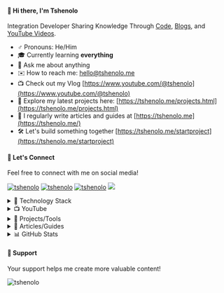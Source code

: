 #### 👋 Hi there, I'm Tshenolo

Integration Developer Sharing Knowledge Through [Code](https://github.com/tshenolo?tab=repositories), [Blogs](https://medium.com/@tshenolomos), and [YouTube Videos](https://www.youtube.com/@tshenolo).   

- ♂️ Pronouns: He/Him
- 🎓 Currently learning **everything**
- 💬 Ask me about anything
- ✉️ How to reach me: [hello@tshenolo.me](mailto:hello@tshenolo.me)
- 📺 Check out my Vlog [https://www.youtube.com/@tshenolo](https://www.youtube.com/@tshenolo)
- 🚀 Explore my latest projects here: [https://tshenolo.me/projects.html](https://tshenolo.me/projects.html)
- 📝 I regularly write articles and guides at [https://tshenolo.me](https://tshenolo.me/)
- 🛠️ Let's build something together [https://tshenolo.me/startproject](https://tshenolo.me/startproject)

#### 👨 Let's Connect  
Feel free to connect with me on social media!  

<a href="https://www.linkedin.com/in/tshenolo/" target="blank"><img src="https://img.shields.io/badge/LinkedIn-0077B5?style=for-the-badge&logo=linkedin&logoColor=white" alt="tshenolo" /></a>
<a href="https://twitter.com/tshenolo" target="blank"><img src="https://img.shields.io/badge/X-000?style=for-the-badge&logo=x" alt="tshenolo" /></a>
<a href="https://www.instagram.com/tshenolo/" target="blank"><img src="https://img.shields.io/badge/Instagram-E4405F?style=for-the-badge&logo=instagram&logoColor=white" alt="tshenolo" /></a>
<a href="https://www.youtube.com/@tshenolo"><img src="https://img.shields.io/badge/YouTube-FF0000?style=for-the-badge&logo=youtube&logoColor=white"></a>

<details>
<summary> 🤖 Technology Stack </summary>  

##### Frontend Technologies
| <a href="https://angular.io" target="_blank" rel="noreferrer"> <img src="https://angular.io/assets/images/logos/angular/angular.svg" alt="angular" width="80" height="80"/> </a> | <a href="https://getbootstrap.com" target="_blank" rel="noreferrer"> <img src="https://raw.githubusercontent.com/devicons/devicon/master/icons/bootstrap/bootstrap-plain-wordmark.svg" alt="bootstrap" width="80" height="80"/> </a> | <a href="https://www.w3schools.com/css/" target="_blank" rel="noreferrer"> <img src="https://raw.githubusercontent.com/devicons/devicon/master/icons/css3/css3-original-wordmark.svg" alt="css3" width="80" height="80"/> </a> | <a href="https://www.w3.org/html/" target="_blank" rel="noreferrer"> <img src="https://raw.githubusercontent.com/devicons/devicon/master/icons/html5/html5-original-wordmark.svg" alt="html5" width="80" height="80"/> </a> | <a href="https://ionicframework.com" target="_blank" rel="noreferrer"> <img src="https://upload.wikimedia.org/wikipedia/commons/d/d1/Ionic_Logo.svg" alt="ionic" width="80" height="80"/> </a> | <a href="https://developer.mozilla.org/en-US/docs/Web/JavaScript" target="_blank" rel="noreferrer"> <img src="https://raw.githubusercontent.com/devicons/devicon/master/icons/javascript/javascript-original.svg" alt="javascript" width="80" height="80"/> </a> | <a href="https://www.typescriptlang.org/" target="_blank" rel="noreferrer"> <img src="https://raw.githubusercontent.com/devicons/devicon/master/icons/typescript/typescript-original.svg" alt="typescript" width="80" height="80"/> </a> |
|-------|-------|-------|-------|-------|-------|-------|

##### Backend Technologies
| <a href="https://www.java.com" target="_blank" rel="noreferrer"> <img src="https://raw.githubusercontent.com/devicons/devicon/master/icons/java/java-original.svg" alt="java" width="80" height="80"/> </a> | <a href="https://www.php.net" target="_blank" rel="noreferrer"> <img src="https://raw.githubusercontent.com/devicons/devicon/master/icons/php/php-original.svg" alt="php" width="80" height="80"/> </a> | <a href="https://www.python.org" target="_blank" rel="noreferrer"> <img src="https://raw.githubusercontent.com/devicons/devicon/master/icons/python/python-original.svg" alt="python" width="80" height="80"/> </a> | <a href="https://spring.io/" target="_blank" rel="noreferrer"> <img src="https://www.vectorlogo.zone/logos/springio/springio-icon.svg" alt="spring" width="80" height="80"/> </a> | <a href="https://jekyllrb.com/" target="_blank" rel="noreferrer"> <img src="https://www.vectorlogo.zone/logos/jekyllrb/jekyllrb-icon.svg" alt="jekyll" width="80" height="80"/> </a> |
|-------|-------|-------|-------|-------|

##### DevOps Tools
| <a href="https://aws.amazon.com" target="_blank" rel="noreferrer"><img src="https://raw.githubusercontent.com/devicons/devicon/master/icons/amazonwebservices/amazonwebservices-original-wordmark.svg" alt="aws" width="80" height="80"/> </a> | <a href="https://azure.microsoft.com/en-in/" target="_blank" rel="noreferrer"> <img src="https://www.vectorlogo.zone/logos/microsoft_azure/microsoft_azure-icon.svg" alt="azure" width="80" height="80"/> </a> | <a href="https://www.gnu.org/software/bash/" target="_blank" rel="noreferrer"> <img src="https://www.vectorlogo.zone/logos/gnu_bash/gnu_bash-icon.svg" alt="bash" width="80" height="80"/> </a> | <a href="https://www.docker.com/" target="_blank" rel="noreferrer"> <img src="https://raw.githubusercontent.com/devicons/devicon/master/icons/docker/docker-original-wordmark.svg" alt="docker" width="80" height="80"/> </a> | <a href="https://firebase.google.com/" target="_blank" rel="noreferrer"> <img src="https://www.vectorlogo.zone/logos/firebase/firebase-icon.svg" alt="firebase" width="80" height="80"/> </a> | <a href="https://git-scm.com/" target="_blank" rel="noreferrer"> <img src="https://www.vectorlogo.zone/logos/git-scm/git-scm-icon.svg" alt="git" width="80" height="80"/> </a> | <a href="https://heroku.com" target="_blank" rel="noreferrer"> <img src="https://www.vectorlogo.zone/logos/heroku/heroku-icon.svg" alt="heroku" width="80" height="80"/> </a> | <a href="https://www.jenkins.io" target="_blank" rel="noreferrer"> <img src="https://www.vectorlogo.zone/logos/jenkins/jenkins-icon.svg" alt="jenkins" width="80" height="80"/> </a> | <a href="https://kubernetes.io" target="_blank" rel="noreferrer"> <img src="https://www.vectorlogo.zone/logos/kubernetes/kubernetes-icon.svg" alt="kubernetes" width="80" height="80"/> </a> |
|-------|-------|-------|-------|-------|-------|-------|-------|-------|

##### Databases
| <a href="https://www.microsoft.com/en-us/sql-server" target="_blank" rel="noreferrer"> <img src="https://www.svgrepo.com/show/303229/microsoft-sql-server-logo.svg" alt="mssql" width="80" height="80"/> </a> | <a href="https://www.mysql.com/" target="_blank" rel="noreferrer"> <img src="https://raw.githubusercontent.com/devicons/devicon/master/icons/mysql/mysql-original-wordmark.svg" alt="mysql" width="80" height="80"/> </a> | <a href="https://www.oracle.com/" target="_blank" rel="noreferrer"> <img src="https://raw.githubusercontent.com/devicons/devicon/master/icons/oracle/oracle-original.svg" alt="oracle" width="80" height="80"/> </a> | <a href="https://www.postgresql.org" target="_blank" rel="noreferrer"> <img src="https://raw.githubusercontent.com/devicons/devicon/master/icons/postgresql/postgresql-original-wordmark.svg" alt="postgresql" width="80" height="80"/> </a> | <a href="https://www.mongodb.com/" target="_blank" rel="noreferrer"> <img src="https://raw.githubusercontent.com/devicons/devicon/master/icons/mongodb/mongodb-original-wordmark.svg" alt="mongodb" width="80" height="80"/> </a> |
|-------|-------|-------|-------|-------|

</details>

<details>
<summary> 📺 YouTube </summary>

Here are some of my latest videos where I share tech tips and tutorials.
<!-- BEGIN YOUTUBE-CARDS -->
[![5 Dockerfile Mistakes You’re Probably Making (And How to Fix Them)](https://ytcards.demolab.com/?id=DmwMaDg-lpQ&title=5+Dockerfile+Mistakes+You%E2%80%99re+Probably+Making+%28And+How+to+Fix+Them%29&lang=en&timestamp=1737782635&background_color=%230d1117&title_color=%23ffffff&stats_color=%23dedede&max_title_lines=1&width=250&border_radius=5 "5 Dockerfile Mistakes You’re Probably Making (And How to Fix Them)")](https://www.youtube.com/watch?v=DmwMaDg-lpQ)
[![I Automated My File Transfers in 2 Minutes with SFTP and Cron Job](https://ytcards.demolab.com/?id=cWhyBTLpk7g&title=I+Automated+My+File+Transfers+in+2+Minutes+with+SFTP+and+Cron+Job&lang=en&timestamp=1737181878&background_color=%230d1117&title_color=%23ffffff&stats_color=%23dedede&max_title_lines=1&width=250&border_radius=5 "I Automated My File Transfers in 2 Minutes with SFTP and Cron Job")](https://www.youtube.com/watch?v=cWhyBTLpk7g)
[![Master Docker Networks in 60 Seconds: A Quick and Easy Guide](https://ytcards.demolab.com/?id=nrl0mRytJMM&title=Master+Docker+Networks+in+60+Seconds%3A+A+Quick+and+Easy+Guide&lang=en&timestamp=1736566776&background_color=%230d1117&title_color=%23ffffff&stats_color=%23dedede&max_title_lines=1&width=250&border_radius=5 "Master Docker Networks in 60 Seconds: A Quick and Easy Guide")](https://www.youtube.com/watch?v=nrl0mRytJMM)
[![Keep Calm and Use Docker Volumes](https://ytcards.demolab.com/?id=87qxMHw_bfI&title=Keep+Calm+and+Use+Docker%C2%A0Volumes&lang=en&timestamp=1735963264&background_color=%230d1117&title_color=%23ffffff&stats_color=%23dedede&max_title_lines=1&width=250&border_radius=5 "Keep Calm and Use Docker Volumes")](https://www.youtube.com/watch?v=87qxMHw_bfI)
[![How to Push and Pull Images from Docker Hub](https://ytcards.demolab.com/?id=X43NLjOEZeI&title=How+to+Push+and+Pull+Images+from+Docker+Hub&lang=en&timestamp=1734214889&background_color=%230d1117&title_color=%23ffffff&stats_color=%23dedede&max_title_lines=1&width=250&border_radius=5 "How to Push and Pull Images from Docker Hub")](https://www.youtube.com/watch?v=X43NLjOEZeI)
[![Introduction to Docker Compose](https://ytcards.demolab.com/?id=QVhs12IgfGY&title=Introduction+to+Docker+Compose&lang=en&timestamp=1732297068&background_color=%230d1117&title_color=%23ffffff&stats_color=%23dedede&max_title_lines=1&width=250&border_radius=5 "Introduction to Docker Compose")](https://www.youtube.com/watch?v=QVhs12IgfGY)
<!-- END YOUTUBE-CARDS -->
[<img src="https://custom-icon-badges.demolab.com/badge/-Subscribe%20For%20More-red?style=for-the-badge&logo=video&logoColor=white"/>](https://www.youtube.com/@tshenolo?sub_confirmation=1)

</details>

<details>
<summary> 🚀 Projects/Tools </summary>

Here's a selection of projects that I have worked on over the years, grouped by category.

| **PYTHON**  |          |
|-------------|----------|
| [Flask WebP to PNG](https://github.com/tshenolo/flask-webp-to-png)               | Converts WebP images to PNG format.           |
| [Flask PDF Merger](https://github.com/tshenolo/flask-pdf-merger)                 | Merges multiple PDF files into one.           |
| [Flask PDF Splitter](https://github.com/tshenolo/flask-pdf-splitter)             | Splits PDF files into separate pages.         |
| [Image to Text Converter](https://github.com/tshenolo/image-to-text-converter)   | Extracts text from image files.               |
| [Flask Chrome Icon](https://github.com/tshenolo/flask-chrome-icon)               | Generates Chrome icons for web applications.  |
| [Flask XML Pretty](https://github.com/tshenolo/flask-xml-pretty)                 | Formats and prettifies XML data.              |
| [Flask JSON Pretty](https://github.com/tshenolo/flask-json-pretty)               | Formats and prettifies JSON data.             |
| [Flask CSV to MD](https://github.com/tshenolo/flask-csv-to-md)                   | Converts CSV data to Markdown format.         |
| [Flask HTML to Excel](https://github.com/tshenolo/flask-html-to-excel)           | Converts HTML tables to Excel format.         |
| [Flask CSV to JSON](https://github.com/tshenolo/flask-csv-to-json)               | Converts CSV data to JSON format.             |
| **PEOPLESOFT**  |          |
| [Query Search](https://tshenolo.gumroad.com/l/peoplesoft-query-search)                      | Searches and retrieves PeopleSoft query information.    |
| [Base 64 Encode/Decode](https://github.com/tshenolo/peoplesoft-base64)                      | Encodes and decodes data in Base64 format.            |
| [List/Download Files](https://tshenolo.gumroad.com/l/peoplesoft-file-list)                  | Lists and downloads files from a PeopleSoft server.   |
| [File Manager](https://tshenolo.gumroad.com/l/peoplesoft-file-manager)                      | Manages files on a PeopleSoft server.                 |
| [File Stream](https://github.com/tshenolo/peoplesoft-file-stream)                           | Streams files to and from a PeopleSoft server.        |
| [File Upload](https://tshenolo.gumroad.com/l/peoplesoft-file-upload)                        | Uploads files to a PeopleSoft server.                 |
| [Environment Variables](https://github.com/tshenolo/peoplesoft-env-variable)               | Retrieves PeopleSoft environment variables.            |
| [PeopleSoft Component Navigation](https://tshenolo.gumroad.com/l/peoplesoft-component-nav) | Retrieves PeopleSoft navigation given the component name. |
| [PeopleSoft Process Navigation](https://tshenolo.gumroad.com/l/peoplesoft-process-nav)     | Retrieves PeopleSoft navigation given the process name.   |
| [PS Query SQL](https://tshenolo.gumroad.com/l/peoplesoft-query-sql)                         | Retrieves the SQL of a PeopleSoft PS Query.       |
| [Record Fields](https://github.com/tshenolo/peoplesoft-record-field)                       | Retrieves record field information.                |
| [PeopleSoft User Look-Up](https://github.com/tshenolo/peoplesoft-user-lookup)              | Looks up user information within PeopleSoft.          |
| **PHP**  |          |
| [Document Converter](https://github.com/tshenolo/document-converter)                   | Converts documents between various formats.          |
| **HTML/JAVASCRIPT**  |          |
| [HTML String Functions](https://github.com/tshenolo/html-stringfunctions)              | Provides utility functions for manipulating HTML strings. |
| **CHROME PLUGIN**  |          |
| [Chrome Archive This](https://github.com/tshenolo/chrome-archive-this)                 | Automatically prepends "https://archive.is/" to the URL of the current page |
| [Chrome Jira Details](https://github.com/tshenolo/chrome-jira-details)                 | Extract and manage Jira issue details, including title and description |


</details>

<details>
<summary> 📝 Articles/Guides </summary>

- [Introduction to Docker Compose](https://medium.com/@tshenolomos/introduction-to-docker-compose-32c86a7b4883)
- [How to Import a CSV File into PeopleSoft Database Using a File Layout](https://medium.com/@tshenolomos/how-to-import-a-csv-file-into-peoplesoft-database-using-a-file-layout-b83c359e884b)
- [How to Export and Import Data in PeopleSoft Using Data Mover](https://medium.com/@tshenolomos/how-to-export-and-import-data-in-peoplesoft-using-data-mover-aad9cd94fd06)
- [How to Debug a Docker Container](https://medium.com/@tshenolomos/how-to-debug-a-docker-container-574d016434bf)
- [Deploying Applications with Docker](https://medium.com/@tshenolomos/deploying-applications-with-docker-c8059ea79850)
- [How to Write a Dockerfile in Easy Steps](https://medium.com/@tshenolomos/how-to-write-a-dockerfile-in-easy-steps-5a462d42e844)
- [How to Run a Docker Container in 30 Seconds](https://medium.com/@tshenolomos/how-to-run-a-docker-container-in-30-seconds-57679ff5a2d4)
- [Top 5 Docker Commands Every Developer Should Know](https://medium.com/@tshenolomos/top-5-docker-commands-every-developer-should-know-a3c891d022ff)
- [How to Start Contributing to Open Source Software](https://medium.com/@tshenolomos/how-to-start-contributing-to-open-source-software-b5825134eadf)
- [Convert PeopleSoft Query Results to JSON Easily](https://medium.com/@tshenolomos/convert-peoplesoft-query-results-to-json-easily-e2bcad9ef123)
- [How to Create Content Reference to a PS Query in PeopleSoft](https://medium.com/@tshenolomos/how-to-create-content-reference-to-a-ps-query-in-peoplesoft-04ddadd3d3d6)
- [Set Up Your Favorite Database Using Docker](https://medium.com/@tshenolomos/set-up-your-favorite-database-using-docker-ba1081ea07d0)
- [How I Log into My Server Without a Password Using an SSH Key](https://medium.com/@tshenolomos/how-i-log-into-my-server-without-a-password-using-an-ssh-key-9b97db501d62)
- [Secure Apache with SSL in Docker](https://medium.com/@tshenolomos/secure-apache-with-ssl-in-docker-9efd86329129)
- [Exporting Data from a Dockerized Oracle Database Using Bash Script](https://medium.com/@tshenolomos/exporting-data-from-a-dockerized-oracle-database-using-bash-script-a2c02edc7b61)
- [Automating SFTP Operations Using Bash](https://medium.com/@tshenolomos/automating-sftp-operations-using-bash-0eb8c9035b0a)
- [Guide to Creating an SFTP Server with Docker Using SSH Key](https://medium.com/@tshenolomos/guide-to-creating-an-sftp-server-with-docker-using-ssh-key-ce9bddb77f39)


</details>

<details>
<summary> 📊 GitHub Stats</summary>
 
 <p><img align="center" src="https://github-readme-stats.vercel.app/api/top-langs?username=tshenolo&show_icons=true&locale=en&layout=compact" alt="tshenolo" /></p>

<p>&nbsp;<img align="center" src="https://github-readme-stats.vercel.app/api?username=tshenolo&show_icons=true&locale=en" alt="tshenolo" /></p>

<p><img align="center" src="https://github-readme-streak-stats.herokuapp.com/?user=tshenolo&" alt="tshenolo" /></p>
 
</details>

#### 🤝 Support

Your support helps me create more valuable content!
<p><a href="https://www.buymeacoffee.com/tshenolo"> <img align="left" src="https://cdn.buymeacoffee.com/buttons/v2/default-yellow.png" height="50" width="210" alt="tshenolo" /></a></p><br><br></p>

